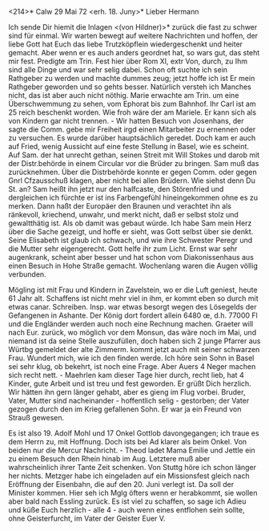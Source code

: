 <214>* Calw 29 Mai 72
 <erh. 18. Juny>*
Lieber Hermann

Ich sende Dir hiemit die Inlagen <(von Hildner)>* zurück die fast zu schwer sind für einmal. Wir warten bewegt auf weitere Nachrichten und hoffen, der liebe Gott hat Euch das liebe Trutzköpflein wiedergeschenkt und heiter gemacht. Aber wenn er es auch anders geordnet hat, so wars gut, das steht mir fest. Predigte am Trin. Fest hier über Rom XI, extr Von, durch, zu Ihm sind alle Dinge und war sehr selig dabei. Schon oft suchte ich sein Rathgeber zu werden und machte dummes zeug; jetzt hoffe ich ist Er mein Rathgeber geworden und so gehts besser. Natürlich versteh ich Manches nicht, das ist aber auch nicht nöthig. Marie erwachte am Trin. um eine Überschwemmung zu sehen, vom Ephorat bis zum Bahnhof. Ihr Carl ist am 25 reich beschenkt worden. Wie froh wäre der am Mariele. Er kann sich als von Kindern gar nicht trennen. - Wir hatten Besuch von Josenhans, der sagte die Comm. gebe mir Freiheit irgd einen Mitarbeiter zu ernennen oder zu versuchen. Es wurde darüber hauptsächlich geredet. Doch kam er auch auf Fried, wenig Aussicht auf eine feste Stellung in Basel, wie es scheint. Auf Sam. der hat unrecht gethan, seinen Streit mit Will Stokes und darob mit der Distr.behörde in einem Circular vor die Brüder zu bringen. Sam muß das zurücknehmen. Über die Distrbehörde konnte er gegen Comm. oder gegen Gnrl Cfzausschuß klagen, aber nicht bei allen Brüdern. Wie siehst denn Du St. an? Sam heißt ihn jetzt nur den halfcaste, den Störenfried und dergleichen ich fürchte er ist ins Farbengefühl hineingekommen ohne es zu merken. Dann haßt der Europäer den Braunen und verachtet ihn als ränkevoll, kriechend, unwahr, und merkt nicht, daß er selbst stolz und gewaltthätig ist. Als ob damit was gebaut würde. Ich habe Sam mein Herz über die Sache gezeigt, und hoffe er sieht, was Gott selbst über sie denkt. Seine Elisabeth ist glaub ich schwach, und wie ihre Schwester Peregr und die Mutter sehr eigengerecht. Gott helfe ihr zum Licht. 
Ernst war sehr augenkrank, scheint aber besser und hat schon vom Diakonissenhaus aus einen Besuch in Hohe Straße gemacht. Wochenlang waren die Augen völlig verbunden.

Mögling ist mit Frau und Kindern in Zavelstein, wo er die Luft geniest, heute 61 Jahr alt. Schaffens ist nicht mehr viel in ihm, er kommt eben so durch mit etwas canar. Schreiben. Insp. war etwas besorgt wegen des Lösegelds der Gefangenen in Ashante. Der König dort fordert allein 6480 œ, d.h. 77000 Fl und die Engländer werden auch noch eine Rechnung machen. Graeter will nach Eur. zurück, wo möglich vor dem Monsun, das wäre noch im Mai, und niemand ist da seine Stelle auszufüllen, doch haben sich 2 junge Pfarrer aus Würtbg gemeldet der alte Zimmerm. kommt jetzt auch mit seiner schwarzen Frau. Wundert mich, wie ich den finden werde. Ich höre sein Sohn in Basel sei sehr klug, ob bekehrt, ist noch eine Frage. Aber Auers 4 Neger machen sich recht nett. - Maehrlen kam dieser Tage hier durch, recht lieb, hat 4 Kinder, gute Arbeit und ist treu und fest geworden. Er grüßt Dich herzlich. Wir hätten ihn gern länger gehabt, aber es gieng im Flug vorbei. Bruder, Vater, Mutter sind nacheinander - hoffentlich selig - gestorben; der Vater gezogen durch den im Krieg gefallenen Sohn. Er war ja ein Freund von Strauß gewesen.

Es ist also 19. Adolf Mohl und 17 Onkel Gottlob davongegangen; ich traue es dem Herrn zu, mit Hoffnung. Doch ists bei Ad klarer als beim Onkel. Von beiden nur die Mercur Nachricht. - Theod ladet Mama Emilie und Jettle ein zu einem Besuch den Rhein hinab im Aug. Letztere muß aber wahrscheinlich ihrer Tante Zeit schenken. Von Stuttg höre ich schon länger her nichts. Metzger habe ich eingeladen auf ein Missionsfest gleich nach Eröffnung der Eisenbahn, die auf den 20. Juni verlegt ist. Da soll der Minister kommen. Hier seh ich Mglg öfters wenn er herabkommt, sie wollen aber bald nach Essling zurück. Es ist viel zu schaffen, so sage ich Adieu und küße Euch herzlich - alle 4 - auch wenn eines entflohen sein sollte, ohne Geisterfurcht, im Vater der Geister
 Euer V.
